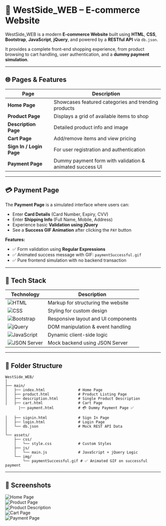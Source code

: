 # 🍭 WestSide\_WEB – E-commerce Website

WestSide\_WEB is a modern **E-commerce Website** built using **HTML**, **CSS**, **Bootstrap**, **JavaScript**, **jQuery**, and powered by a **RESTful API** via `db.json`.

It provides a complete front-end shopping experience, from product browsing to cart handling, user authentication, and a **dummy payment simulation**.



---

## 🌐 Pages & Features

| Page                     | Description                                              |
| ------------------------ | -------------------------------------------------------- |
| **Home Page**            | Showcases featured categories and trending products      |
| **Product Page**         | Displays a grid of available items to shop               |
| **Description Page**     | Detailed product info and image                          |
| **Cart Page**            | Add/remove items and view pricing                        |
| **Sign In / Login Page** | For user registration and authentication                 |
| **Payment Page**         | Dummy payment form with validation & animated success UI |

---

## 💳 Payment Page

The **Payment Page** is a simulated interface where users can:

* Enter **Card Details** (Card Number, Expiry, CVV)
* Enter **Shipping Info** (Full Name, Mobile, Address)
* Experience basic **Validation using jQuery**
* See a **Success GIF Animation** after clicking the `PAY` button

**Features:**

* ✅ Form validation using **Regular Expressions**
* ✅ Animated success message with GIF: `paymentSuccessful.gif`
* ✅ Pure frontend simulation with no backend transaction

---

## 🧰 Tech Stack

| Technology                                                                                                             | Description                         |
| ---------------------------------------------------------------------------------------------------------------------- | ----------------------------------- |
| ![HTML](https://img.shields.io/badge/HTML-E34F26?style=for-the-badge\&logo=html5\&logoColor=white)                     | Markup for structuring the website  |
| ![CSS](https://img.shields.io/badge/CSS-1572B6?style=for-the-badge\&logo=css3\&logoColor=white)                        | Styling for custom design           |
| ![Bootstrap](https://img.shields.io/badge/Bootstrap-563D7C?style=for-the-badge\&logo=bootstrap\&logoColor=white)       | Responsive layout and UI components |
| ![jQuery](https://img.shields.io/badge/jQuery-0769AD?style=for-the-badge\&logo=jquery\&logoColor=white)                | DOM manipulation & event handling   |
| ![JavaScript](https://img.shields.io/badge/JavaScript-F7DF1E?style=for-the-badge\&logo=javascript\&logoColor=black)    | Dynamic client-side logic           |
| ![JSON Server](https://img.shields.io/badge/REST%20API-db.json-000000?style=for-the-badge\&logo=json\&logoColor=white) | Mock backend using JSON Server      |

---

## 📁 Folder Structure

```
WestSide_WEB/
│
├── main/
│   ├── index.html               # Home Page
│   ├── product.html             # Product Listing Page
│   ├── description.html         # Single Product Description
│   ├── cart.html                # Cart Page
      |── payment.html           # 💳 Dummy Payment Page ✅

│   ├── signin.html              # Sign In Page
│   ├── login.html               # Login Page                        
│   └── db.json                  # Mock REST API Data
│
└── assets/
    ├── css/
    │   └── style.css            # Custom Styles
    ├── js/
    │   └── main.js              # JavaScript + jQuery Logic
    └── img/
        └── paymentSuccessful.gif # ✅ Animated GIF on successful payment
```

---

## 🟯 Screenshots

![Home Page](https://github.com/user-attachments/assets/b7ccac7c-4861-41c2-bccd-5154a896145c)<br>
![Product Page](https://github.com/user-attachments/assets/a91d35ad-ea95-419e-acd4-2b51fe2e46d6)<br>
![Product Description](https://github.com/user-attachments/assets/5de6dd06-8353-46fd-8dcd-8c96e451fde3)<br>
![Cart Page](https://github.com/user-attachments/assets/f11d9f3c-6cb5-421d-9ce8-1661bf5d3937)<br>
![Payment Page](https://github.com/user-attachments/assets/9ecae142-abc4-4f6f-b699-67e44d265dfe)

 
